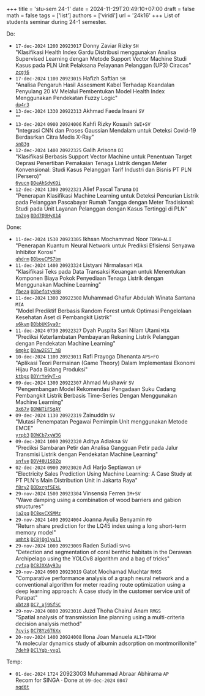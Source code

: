 +++
title = 'stu-sem 24-1'
date = 2024-11-29T20:49:10+07:00
draft = false
math = false
tags = ['list']
authors = ['viridi']
url = '24k16'
+++
List of students seminar during 24-1 semester.

<!--more-->

Do:

+ `17-dec-2024` `1200` `20923017` Donny Zaviar Rizky `SH` \
"Klasifikasi Health Index Gardu Distribusi menggunakan Analisa Supervised Learning dengan Metode Support Vector Machine Studi Kasus pada PLN Unit Pelaksana Pelayanan Pelanggan (UP3) Ciracas" \
[`zcgj6`](https://osf.io/zcgj6)
+ `17-dec-2024` `1100` `20923015` Hafizh Saftian `SH` \
"Analisa Pengaruh Hasil Assesment Kabel Terhadap Keandalan Penyulang 20 kV Melalui Pembentukan Model Health Index Menggunakan Pendekatan Fuzzy Logic" \
[`dp4r3`](https://osf.io/dp4r3)
+ `13-dec-2024` `1330` `20922313` Akhmad Faeda Insani `SV` \
"" \
[]()
+ `13-dec-2024` `0900` `20924006` Kahfi Rizky Kosasih `SWI+SV` \
"Integrasi CNN dan Proses Gaussian Mendalam untuk Deteksi Covid-19 Berdasrkan Citra Medis X-Ray" \
[`sn83g`](https://osf.io/sn83g)
+ `12-dec-2024` `1400` `20922325` Galih Arisona `DI` \
"Klasifikasi Berbasis Support Vector Machine untuk Penentuan Target Oeprasi Penertiban Pemakaian Tenaga Listrik dengan Meter Konvensional:  Studi Kasus Pelanggan Tarif Industri dan Bisnis PT PLN (Persero)" \
[`6yucn`](https://osf.io/6yucn) [`DDeAhSdyKOi`](https://www.instagram.com/p/DDeAhSdyKOi)
+ `12-dec-2024` `1300` `20922321` Alief Pascal Taruna `DI` \
"Penerapan Klasifikasi Machine Learning untuk Deteksi Pencurian Listrik pada Pelanggan Pascabayar Rumah Tangga dengan Meter Tradisional: Studi pada Unit Layanan Pelanggan dengan Kasus Tertinggi di PLN" \
[`tn2pg`](https://osf.io/tn2pg) [`DDd7Q9HyX14`](https://www.instagram.com/p/DDd7Q9HyX14)

Done:

+ `11-dec-2024` `1530` `20923305` Ikhsan Mochammad Noor `TDKW+ALI` \
"Penerapan Kuantum Neural Network untuk Prediksi Efisiensi Senyawa Inhibitor Korosi" \
[`qhdrm`](https://osf.io/qhdrm) [`DDbouCPS7bm`](https://www.instagram.com/p/DDbouCPS7bm)
+ `11-dec-2024` `1400` `20923324` Listyani Nirmalasari `MIA` \
"Klasifikasi Teks pada Data Transaksi Keuangan untuk Menentukan Komponen Biaya Pokok Penyediaan Tenaga Listrik dengan Menggunakan Machine Learning" \
[`fbezq`](https://osf.io/fbezq) [`DDbefoty9RB`](https://www.instagram.com/p/DDbefoty9RB)
+ `11-dec-2024` `1300` `20922308` Muhammad Ghafur Abdulah Winata Santana `MIA` \
"Model Prediktif Berbasis Random Forest untuk Optimasi Pengelolaan Kesehatan Aset di Pembangkit Listrik" \
[`s6kym`](https://osf.io/s6kym) [`DDbbUKSya0r`](https://www.instagram.com/p/DDbbUKSya0r)
+ `11-dec-2024` `0730` `20922327` Dyah Puspita Sari Nilam Utami `MIA` \
"Prediksi Keterlambatan Pembayaran Rekening Listrik Pelanggan dengan Pendekatan Machine Learning" \
[`6mgkc`](https://osf.io/6mgkc) [`DDaw2EST_hB`](https://www.instagram.com/p/DDaw2EST_hB)
+ `10-dec-2024` `1100` `20923011` Rafi Prayoga Dhenanta `APS+FO` \
"Aplikasi Teori Permainan (Game Theory) Dalam Implementasi Ekonomi Hijau Pada Bidang Produksi" \
[`ktbgx`](https://osf.io/ktbgx) [`DDYrYe9yT-q`](https://www.instagram.com/p/DDYrYe9yT-q)
+ `09-dec-2024` `1300` `20922307` Ahmad Mushawir `SV` \
"Pengembangan Model Rekomendasi Pengadaan Suku Cadang Pembangkit Listrik Berbasis Time-Series Dengan Menggunakan Machine Learning" \
[`3x67v`](https://osf.io/3x67v) [`DDWNTiFSgAY`](https://www.instagram.com/p/DDWNTiFSgAY)
+ `09-dec-2024` `1130` `20922319` Zainuddin `SV` \
"Mutasi Penempatan Pegawai Pemimpin Unit menggunakan Metode EMCE" \
[`yrpb3`](https://osf.io/yrpb3) [`DDWCb7xyW3G`](https://www.instagram.com/p/DDWCb7xyW3G)
+ `09-dec-2024` `1000` `20922320` Aditya Adiaksa `SV` \
"Prediksi Sambaran Petir dan Analisa Gangguan Petir pada Jalur Transmisi Listrik dengan Pendekatan Machine Learning" \
[`snfve`](https://osf.io/snfve) [`DDV40U1SOZq`](https://www.instagram.com/p/DDV40U1SOZq)
+ `02-dec-2024` `0900` `20923020` Adi Harjo Septiawan `UF` \
"Electricity Sales Prediction Using Machine Learning: A Case Study at PT PLN's Main Distribution Unit in Jakarta Raya" \
[`f8ry2`](https://osf.io/f8ry2) [`DDDxrgfSEkL`](https://www.instagram.com/p/DDDxrgfSEkL)
+ `29-nov-2024` `1500` `20923304` Vinsensia Ferren `IM+SV` \
"Wave damping using a combination of wood barriers and gabion structures" \
[`ja2gq`](https://osf.io/ja2gq)
[`DC8qvCXSMMz`](https://www.instagram.com/p/DC8qvCXSMMz)
+ `29-nov-2024` `1400` `20924004` Joanna Ayulia Benyamin `FO` \
"Return share prediction for the LQ45 index using a long short-term memory model" \
[`umhtk`](https://osf.io/umhtk)
[`DC8jOglyul1`](https://www.instagram.com/p/DC8jOglyul1)
+ `29-nov-2024` `1000` `20923009` Raden Sutiadi `SV+G` \
"Detection and segmentation of coral benthic habitats in the Derawan Archipelago using the YOLOv8 algorithm and a bag of tricks" \
[`ryfqa`](https://osf.io/ryfqa)
[`DC8JXXAy93u`](https://www.instagram.com/p/DC8JXXAy93u)
+ `29-nov-2024` `0900` `20923019` Gatot Mochamad Muchtar `RMGS` \
"Comparative performance analysis of a graph neural network and a conventional algorithm for meter reading route optimization using a deep learning approach: A case study in the customer service unit of Parapat" \
[`xbtz8`](https://osf.io/xbtz8)
[`DC7_xj9SfSC`](https://www.instagram.com/p/DC7_xj9SfSC)
+ `29-nov-2024` `0800` `20923016` Juzd Thoha Chairul Anam `RMGS` \
"Spatial analysis of transmission line planning using a multi-criteria decision analysis method" \
[`7cyjs`](https://osf.io/7cyjs)
[`DC78Yz6T6Xx`](https://www.instagram.com/p/DC78Yz6T6Xx)
+ `20-nov-2024` `1400` `20924008` Ilona Joan Manuela `ALI+TDKW` \
"A molecular dynamics study of albumin adsorption on montmorillonite" \
[`7deh9`](https://osf.io/7deh9)
[`DClYqb-yvgl`](https://www.instagram.com/p/DClYqb-yvgl)

Temp:

+ `01-dec-2024` `1724` 20923003 Muhammad Abraar Abhirama `AP` \
Recom for SINGA &middot; Done at `09-dec-2024` `0847` \
[`nqd6t`](https://osf.io/nqd6t)
